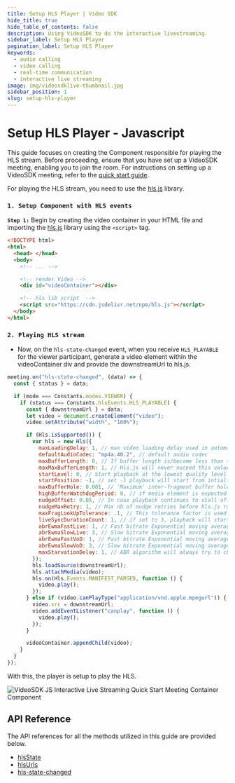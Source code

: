 ```yaml
---
title: Setup HLS Player | Video SDK
hide_title: true
hide_table_of_contents: false
description: Using VideoSDK to do the interactive livestreaming.
sidebar_label: Setup HLS Player
pagination_label: Setup HLS Player
keywords:
  - audio calling
  - video calling
  - real-time communication
  - interactive live streaming
image: img/videosdklive-thumbnail.jpg
sidebar_position: 1
slug: setup-hls-player
---
```


# Setup HLS Player - Javascript

This guide focuses on creating the Component responsible for playing the HLS stream.
Before proceeding, ensure that you have set up a VideoSDK meeting, enabling you to join the room. For instructions on setting up a VideoSDK meeting, refer to the [quick start guide](../../video-and-audio-calling-api-sdk//quick-start.md).

For playing the HLS stream, you need to use the [hls.js](https://www.npmjs.com/package/hls.js/v/canary) library.

### `1. Setup Component with HLS events`

**`Step 1:`** Begin by creating the video container in your HTML file and importing the [hls.js](https://hlsjs.video-dev.org/demo/) library using the `<script>` tag.
 
```html
<!DOCTYPE html>
<html>
  <head> </head>
  <body>
    <!-- ... -->

    <!-- render Video -->
    <div id="videoContainer"></div>

    <!-- hls lib script  -->
    <script src="https://cdn.jsdelivr.net/npm/hls.js"></script>
  </body>
</html>
```

### `2. Playing HLS stream`

- Now, on the `hls-state-changed` event, when you receive `HLS_PLAYABLE` for the viewer participant, generate a video element within the videoContainer div and provide the downstreamUrl to hls.js.

```js
meeting.on("hls-state-changed", (data) => {
  const { status } = data;

  if (mode === Constants.modes.VIEWER) {
    if (status === Constants.hlsEvents.HLS_PLAYABLE) {
      const { downstreamUrl } = data;
      let video = document.createElement("video");
      video.setAttribute("width", "100%");

      if (Hls.isSupported()) {
        var hls = new Hls({
          maxLoadingDelay: 1, // max video loading delay used in automatic start level selection
          defaultAudioCodec: "mp4a.40.2", // default audio codec
          maxBufferLength: 0, // If buffer length is/become less than this value, a new fragment will be loaded
          maxMaxBufferLength: 1, // Hls.js will never exceed this value
          startLevel: 0, // Start playback at the lowest quality level
          startPosition: -1, // set -1 playback will start from intialtime = 0
          maxBufferHole: 0.001, // 'Maximum' inter-fragment buffer hole tolerance that hls.js can cope with when searching for the next fragment to load.
          highBufferWatchdogPeriod: 0, // if media element is expected to play and if currentTime has not moved for more than highBufferWatchdogPeriod and if there are more than maxBufferHole seconds buffered upfront, hls.js will jump buffer gaps, or try to nudge playhead to recover playback.
          nudgeOffset: 0.05, // In case playback continues to stall after first playhead nudging, currentTime will be nudged evenmore following nudgeOffset to try to restore playback. media.currentTime += (nb nudge retry -1)*nudgeOffset
          nudgeMaxRetry: 1, // Max nb of nudge retries before hls.js raise a fatal BUFFER_STALLED_ERROR
          maxFragLookUpTolerance: .1, // This tolerance factor is used during fragment lookup. 
          liveSyncDurationCount: 1, // if set to 3, playback will start from fragment N-3, N being the last fragment of the live playlist
          abrEwmaFastLive: 1, // Fast bitrate Exponential moving average half-life, used to compute average bitrate for Live streams.
          abrEwmaSlowLive: 3, // Slow bitrate Exponential moving average half-life, used to compute average bitrate for Live streams.
          abrEwmaFastVoD: 1, // Fast bitrate Exponential moving average half-life, used to compute average bitrate for VoD streams
          abrEwmaSlowVoD: 3, // Slow bitrate Exponential moving average half-life, used to compute average bitrate for VoD streams
          maxStarvationDelay: 1, // ABR algorithm will always try to choose a quality level that should avoid rebuffering
        });
        hls.loadSource(downstreamUrl);
        hls.attachMedia(video);
        hls.on(Hls.Events.MANIFEST_PARSED, function () {
          video.play();
        });
      } else if (video.canPlayType("application/vnd.apple.mpegurl")) {
        video.src = downstreamUrl;
        video.addEventListener("canplay", function () {
          video.play();
        });
      }

      videoContainer.appendChild(video);
    }
  }
});
```

With this, the player is setup to play the HLS.

![VideoSDK JS Interactive Live Streaming Quick Start Meeting Container Component](https://cdn.videosdk.live/website-resources/docs-resources/quick_start_react_ils_viewer.png)

## API Reference

The API references for all the methods utilized in this guide are provided below.

- [hlsState](/javascript/api/sdk-reference/meeting-class/properties#hlsstate)
- [hlsUrls](/javascript/api/sdk-reference/meeting-class/properties#hlsurls)
- [hls-state-changed](/javascript/api/sdk-reference/meeting-class/events#hls-state-changed)
